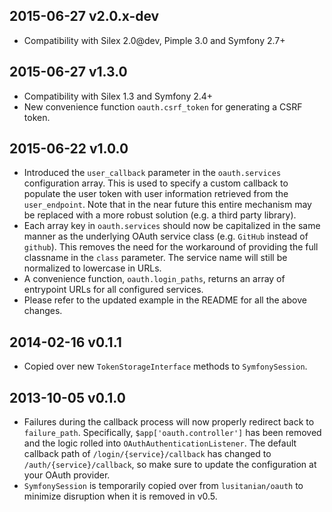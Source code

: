 ## 2015-06-27 v2.0.x-dev ##

* Compatibility with Silex 2.0@dev, Pimple 3.0 and Symfony 2.7+

## 2015-06-27 v1.3.0 ##

* Compatibility with Silex 1.3 and Symfony 2.4+
* New convenience function `oauth.csrf_token` for generating a CSRF token.

## 2015-06-22 v1.0.0 ##

* Introduced the `user_callback` parameter in the `oauth.services` configuration array. This is used to specify a custom callback to populate the user token with user information retrieved from the `user_endpoint`. Note that in the near future this entire mechanism may be replaced with a more robust solution (e.g. a third party library).
* Each array key in `oauth.services` should now be capitalized in the same manner as the underlying OAuth service class (e.g. `GitHub` instead of `github`). This removes the need for the workaround of providing the full classname in the `class` parameter. The service name will still be normalized to lowercase in URLs.
* A convenience function, `oauth.login_paths`, returns an array of entrypoint URLs for all configured services.
* Please refer to the updated example in the README for all the above changes.

## 2014-02-16 v0.1.1 ##

* Copied over new `TokenStorageInterface` methods to `SymfonySession`.

## 2013-10-05 v0.1.0 ##

* Failures during the callback process will now properly redirect back to `failure_path`. Specifically, `$app['oauth.controller']` has been removed and the logic rolled into `OAuthAuthenticationListener`. The default callback path of `/login/{service}/callback` has changed to `/auth/{service}/callback`, so make sure to update the configuration at your OAuth provider.
* `SymfonySession` is temporarily copied over from `lusitanian/oauth` to minimize disruption when it is removed in v0.5.
